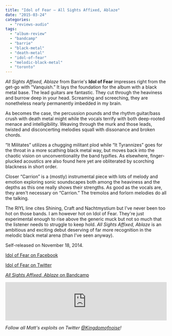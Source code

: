 ```yaml
---
title: "Idol of Fear – All Sights Affixed, Ablaze"
date: "2015-03-24"
categories: 
  - "reviews-audio"
tags: 
  - "album-review"
  - "bandcamp"
  - "barrie"
  - "black-metal"
  - "death-metal"
  - "idol-of-fear"
  - "melodic-black-metal"
  - "toronto"
---
```


_All Sights Affixed, Ablaze_ from Barrie's **Idol of Fear** impresses right from the get-go with “Vanquish.” It lays the foundation for the album with a black metal base. The lead guitars are fantastic. They cut through the heaviness and burrow deep in your head. Screaming and screeching, they are nonetheless nearly permanently imbedded in my brain.

As becomes the case, the percussion pounds and the rhythm guitar/bass crush with death metal might while the vocals terrify with both deep-rooted menace and intelligibility. Weaving through the murk and those leads, twisted and disconcerting melodies squall with dissonance and broken chords.

“It Militates” utilizes a chugging militant plod while “It Tyrannizes” goes for the throat in a more scathing black metal way, but moves back into the chaotic vision on unconventionality the band typifies. As elsewhere, finger-plucked acoustics are also found here yet are obliterated by scorching blackness in short order.

Closer “Carrion” is a (mostly) instrumental piece with lots of melody and emotion exploring sonic soundscapes both among the heaviness and the depths as this one really shows their strengths. As good as the vocals are, they aren't necessary on “Carrion.” The tremolos and forlorn melodies do all the talking.

The RIYL line cites Shining, Craft and Nachtmystium but I've never been too hot on those bands. I am however hot on Idol of Fear. They're just experimental enough to rise above the generic muck but not so much that the listener needs to struggle to keep hold. _All Sights Affixed, Ablaze_ is an ambitious and exciting debut deserving of far more recognition in the melodic black metal arena (than I've seen anyway).

Self-released on November 18, 2014.

[Idol of Fear on Facebook](https://www.facebook.com/idoloffear)

[Idol of Fear on Twitter](https://twitter.com/idoloffear)

[_All Sights Affixed, Ablaze_ on Bandcamp](https://idoloffear.bandcamp.com/)

<iframe style="border: 0; width: 100%; height: 120px;" src="https://bandcamp.com/EmbeddedPlayer/album=1858817698/size=large/bgcol=ffffff/linkcol=0687f5/tracklist=false/artwork=small/transparent=true/" width="300" height="150" seamless=""><a href="http://idoloffear.bandcamp.com/album/all-sights-affixed-ablaze">All Sights Affixed, Ablaze by IDOL OF FEAR</a></iframe>

_Follow all Matt's exploits on Twitter [@Kingdomofnoise](https://twitter.com/kingdomofnoise)!_

